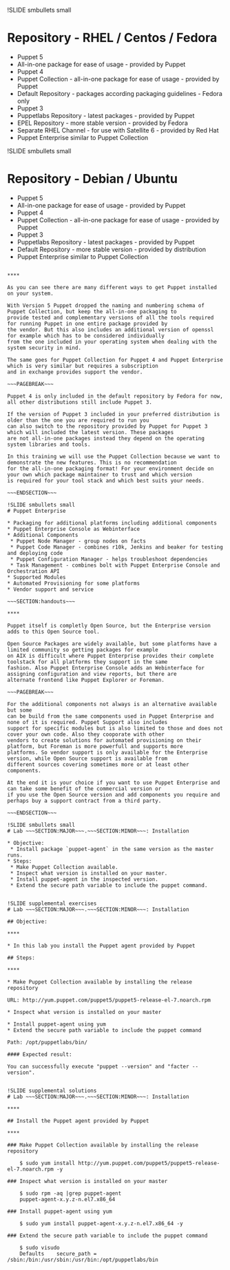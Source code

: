 !SLIDE smbullets small
# Repository - RHEL / Centos / Fedora

* Puppet 5
 * All-in-one package for ease of usage - provided by Puppet
* Puppet 4
 * Puppet Collection - all-in-one package for ease of usage - provided by Puppet
 * Default Repository - packages according packaging guidelines - Fedora only
* Puppet 3
 * Puppetlabs Repository - latest packages - provided by Puppet
 * EPEL Repository - more stable version - provided by Fedora
 * Separate RHEL Channel - for use with Satellite 6 - provided by Red Hat
* Puppet Enterprise similar to Puppet Collection


!SLIDE smbullets small
# Repository - Debian / Ubuntu

* Puppet 5
 * All-in-one package for ease of usage - provided by Puppet
* Puppet 4
 * Puppet Collection - all-in-one package for ease of usage - provided by Puppet
* Puppet 3
 * Puppetlabs Repository - latest packages - provided by Puppet
 * Default Repository - more stable version - provided by distribution
* Puppet Enterprise similar to Puppet Collection

~~~SECTION:handouts~~~

****

As you can see there are many different ways to get Puppet installed on your system.

With Version 5 Puppet dropped the naming and numbering schema of Puppet Collection, but keep the all-in-one packaging to
provide tested and complementary versions of all the tools required for running Puppet in one entire package provided by
the vendor. But this also includes an additional version of openssl for example which has to be considered individually
from the one included in your operating system when dealing with the system security in mind.

The same goes for Puppet Collection for Puppet 4 and Puppet Enterprise which is very similar but requires a subscription
and in exchange provides support the vendor.

~~~PAGEBREAK~~~

Puppet 4 is only included in the default repository by Fedora for now, all other distributions still include Puppet 3.

If the version of Puppet 3 included in your preferred distribution is older than the one you are required to run you
can also switch to the repository provided by Puppet for Puppet 3 which will included the latest version. These packages
are not all-in-one packages instead they depend on the operating system libraries and tools.

In this training we will use the Puppet Collection because we want to demonstrate the new features. This is no recommendation
for the all-in-one packaging format! For your environment decide on your own which package maintainer to trust and which version
is required for your tool stack and which best suits your needs.

~~~ENDSECTION~~~

!SLIDE smbullets small
# Puppet Enterprise

* Packaging for additional platforms including additional components
* Puppet Enterprise Console as Webinterface
* Additional Components
 * Puppet Node Manager - group nodes on facts
 * Puppet Code Manager - combines r10k, Jenkins and beaker for testing and deploying code
 * Puppet Configuration Manager - helps troubleshoot dependencies
 * Task Management - combines bolt with Puppet Enterprise Console and Orchestration API
* Supported Modules
* Automated Provisioning for some platforms
* Vendor support and service

~~~SECTION:handouts~~~

****

Puppet itself is completly Open Source, but the Enterprise version adds to this Open Source tool.

Open Source Packages are widely available, but some platforms have a limited community so getting packages for example
on AIX is difficult where Puppet Enterprise provides their complete toolstack for all platforms they support in the same
fashion. Also Puppet Enterprise Console adds an Webinterface for assigning configuration and view reports, but there are
alternate frontend like Puppet Explorer or Foreman. 

~~~PAGEBREAK~~~

For the additional components not always is an alternative available but some
can be build from the same components used in Puppet Enterprise and none of it is required. Puppet Support also includes
support for specific modules but is also limited to those and does not cover your own code. Also they cooporate with other
vendors to create solutions for automated provisioning on their platform, but Foreman is more powerfull and supports more
platforms. So vendor support is only available for the Enterprise version, while Open Source support is available from
different sources covering sometimes more or at least other components.

At the end it is your choice if you want to use Puppet Enterprise and can take some benefit of the commercial version or
if you use the Open Source version and add components you require and perhaps buy a support contract from a third party.

~~~ENDSECTION~~~

!SLIDE smbullets small
# Lab ~~~SECTION:MAJOR~~~.~~~SECTION:MINOR~~~: Installation

* Objective:
 * Install package `puppet-agent` in the same version as the master runs.
* Steps:
 * Make Puppet Collection available.
 * Inspect what version is installed on your master.
 * Install puppet-agent in the inspected version.
 * Extend the secure path variable to include the puppet command.


!SLIDE supplemental exercises
# Lab ~~~SECTION:MAJOR~~~.~~~SECTION:MINOR~~~: Installation

## Objective:

****

* In this lab you install the Puppet agent provided by Puppet

## Steps:

****

* Make Puppet Collection available by installing the release repository

URL: http://yum.puppet.com/puppet5/puppet5-release-el-7.noarch.rpm

* Inspect what version is installed on your master

* Install puppet-agent using yum
* Extend the secure path variable to include the puppet command

Path: /opt/puppetlabs/bin/

#### Expected result:

You can successfully execute "puppet --version" and "facter --version".


!SLIDE supplemental solutions
# Lab ~~~SECTION:MAJOR~~~.~~~SECTION:MINOR~~~: Installation

****

## Install the Puppet agent provided by Puppet

****

### Make Puppet Collection available by installing the release repository

    $ sudo yum install http://yum.puppet.com/puppet5/puppet5-release-el-7.noarch.rpm -y

### Inspect what version is installed on your master

    $ sudo rpm -aq |grep puppet-agent
    puppet-agent-x.y.z-n.el7.x86_64

### Install puppet-agent using yum

    $ sudo yum install puppet-agent-x.y.z-n.el7.x86_64 -y

### Extend the secure path variable to include the puppet command

    $ sudo visudo
    Defaults    secure_path = /sbin:/bin:/usr/sbin:/usr/bin:/opt/puppetlabs/bin
